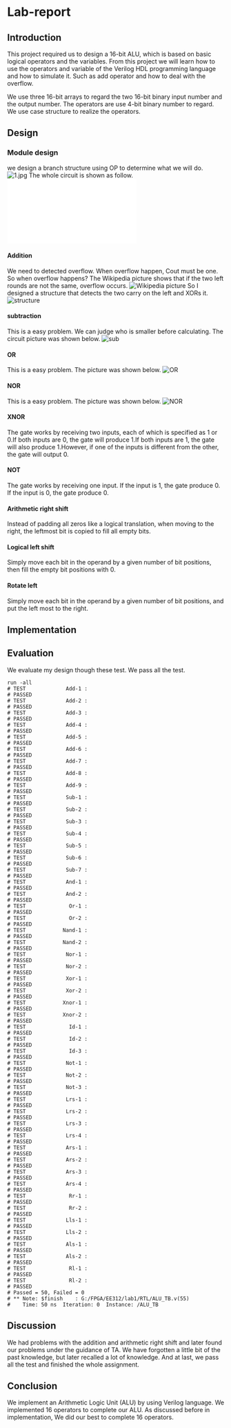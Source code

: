 # Lab-report

## Introduction

This project required us to design a 16-bit ALU, which is based on basic logical operators and the variables.
From this project we will learn how to use the operators and variable of the Verilog HDL programming language and how to simulate it.
Such as add operator and how to deal with the overflow.


We use three 16-bit arrays to regard the two 16-bit binary input number and the output number.
The operators are use 4-bit binary number to regard.
We use case structure to realize the operators.

## Design

### Module design

we design a branch structure using OP to determine what we will do.
![1.jpg](1.jpg)
The whole circuit is shown as follow.
![lab1](lab1.pdf)

#### Addition

We need to detected overflow.
When overflow happen, Cout must be one.
So when overflow happens?
The Wikipedia picture shows that if the two left rounds are not the same, overflow occurs.
![Wikipedia picture](2.PNG)
So I designed a structure that detects the two carry on the left and XORs it.
![structure](3.PNG)

#### subtraction

This is a easy problem.
We can judge who is smaller before calculating.
The circuit picture was shown below.
![sub](sub.PNG)

#### OR

This is a easy problem.
The picture was shown below.
![OR](OR.PNG)

#### NOR

This is a easy problem.
The picture was shown below.
![NOR](NOR.PNG)

#### XNOR

The gate works by receiving two inputs, each of which is specified as 1 or 0.If both inputs are 0, the gate will produce 1.If both inputs are 1, the gate will also produce 1.However, if one of the inputs is different from the other, the gate will output 0.

#### NOT

The gate works by receiving one input. If the input is 1, the gate produce 0. If the input is 0, the gate produce 0.

#### Arithmetic right shift

Instead of padding all zeros like a logical translation, when moving to the right, the leftmost bit is copied to fill all empty bits.

#### Logical left shift

Simply move each bit in the operand by a given number of bit positions, then fill the empty bit positions with 0.

#### Rotate left

Simply move each bit in the operand by a given number of bit positions, and put the left most to the right.

## Implementation

## Evaluation

We evaluate my design though these test.
We pass all the test.

    run -all
    # TEST             Add-1 :
    # PASSED
    # TEST             Add-2 :
    # PASSED
    # TEST             Add-3 :
    # PASSED
    # TEST             Add-4 :
    # PASSED
    # TEST             Add-5 :
    # PASSED
    # TEST             Add-6 :
    # PASSED
    # TEST             Add-7 :
    # PASSED
    # TEST             Add-8 :
    # PASSED
    # TEST             Add-9 :
    # PASSED
    # TEST             Sub-1 :
    # PASSED
    # TEST             Sub-2 :
    # PASSED
    # TEST             Sub-3 :
    # PASSED
    # TEST             Sub-4 :
    # PASSED
    # TEST             Sub-5 :
    # PASSED
    # TEST             Sub-6 :
    # PASSED
    # TEST             Sub-7 :
    # PASSED
    # TEST             And-1 :
    # PASSED
    # TEST             And-2 :
    # PASSED
    # TEST              Or-1 :
    # PASSED
    # TEST              Or-2 :
    # PASSED
    # TEST            Nand-1 :
    # PASSED
    # TEST            Nand-2 :
    # PASSED
    # TEST             Nor-1 :
    # PASSED
    # TEST             Nor-2 :
    # PASSED
    # TEST             Xor-1 :
    # PASSED
    # TEST             Xor-2 :
    # PASSED
    # TEST            Xnor-1 :
    # PASSED
    # TEST            Xnor-2 :
    # PASSED
    # TEST              Id-1 :
    # PASSED
    # TEST              Id-2 :
    # PASSED
    # TEST              Id-3 :
    # PASSED
    # TEST             Not-1 :
    # PASSED
    # TEST             Not-2 :
    # PASSED
    # TEST             Not-3 :
    # PASSED
    # TEST             Lrs-1 :
    # PASSED
    # TEST             Lrs-2 :
    # PASSED
    # TEST             Lrs-3 :
    # PASSED
    # TEST             Lrs-4 :
    # PASSED
    # TEST             Ars-1 :
    # PASSED
    # TEST             Ars-2 :
    # PASSED
    # TEST             Ars-3 :
    # PASSED
    # TEST             Ars-4 :
    # PASSED
    # TEST              Rr-1 :
    # PASSED
    # TEST              Rr-2 :
    # PASSED
    # TEST             Lls-1 :
    # PASSED
    # TEST             Lls-2 :
    # PASSED
    # TEST             Als-1 :
    # PASSED
    # TEST             Als-2 :
    # PASSED
    # TEST              Rl-1 :
    # PASSED
    # TEST              Rl-2 :
    # PASSED
    # Passed = 50, Failed = 0
    # ** Note: $finish    : G:/FPGA/EE312/lab1/RTL/ALU_TB.v(55)
    #    Time: 50 ns  Iteration: 0  Instance: /ALU_TB

## Discussion

We had problems with the addition and arithmetic right shift and later found our problems under the guidance of TA.
We have forgotten a little bit of the past knowledge, but later recalled a lot of knowledge.
And at last, we pass all the test and finished the whole assignment.

## Conclusion

We implement an Arithmetic Logic Unit (ALU) by using Verilog language.
We implemented 16 operators to complete our ALU.
As discussed before in implementation, We did our best to complete 16 operators.

